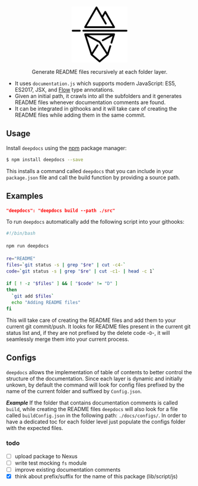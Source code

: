 <p align="center">
  <img src="./.github/deep-iceberg.png" width="150" alt="Designed by Freepik from www.flaticon.com" />
</p>

<p align="center">
  Generate README files recursively at each folder layer.
</p>

* It uses `documentation.js` which supports modern JavaScript: ES5, ES2017, JSX, and [Flow](http://flowtype.org/) type annotations.
* Given an initial path, it crawls into all the subfolders and it generates README files whenever documentation comments are found.
* It can be integrated in githooks and it will take care of creating the README files while adding them in the same commit.

## Usage
Install `deepdocs` using the [npm](https://www.npmjs.com/) package manager:
```sh
$ npm install deepdocs --save
```
This installs a command called `deepdocs` that you can include in your `package.json` file and call the build function by providing a source path.

## Examples

```json
"deepdocs": "deepdocs build --path ./src"

```

To run `deepdocs` automatically add the following script into your githooks:
```sh
#!/bin/bash

npm run deepdocs

re="README"
files=`git status -s | grep "$re" | cut -c4-`
code=`git status -s | grep "$re" | cut -c1- | head -c 1`

if [ ! -z "$files" ] && [ "$code" != "D" ]
then
  `git add $files`
  echo "Adding README files"
fi
```
This will take care of creating the README files and add them to your current git commit/push. It looks for README files present in the current git status list and, if they are not prefixed by the delete code -`D`-, it will seamlessly merge them into your current process.  

## Configs
`deepdocs` allows the implementation of table of contents to better control the structure of the documentation. Since each layer is dynamic and initially unkown, by default the command will look for config files prefixed by the name of the current folder and suffixed by `Config.json`.

***Example***
If the folder that contains documentation comments is called `build`, while creating the README files `deepdocs` will also look for a file called `buildConfig.json` in the following path: `./docs/configs/`. In order to have a dedicated toc for each folder level just populate the configs folder with the expected files.


### todo
- [ ] upload package to Nexus
- [ ] write test mocking `fs` module
- [ ] improve existing documentation comments
- [x] think about prefix/suffix for the name of this package (lib/script/js)
